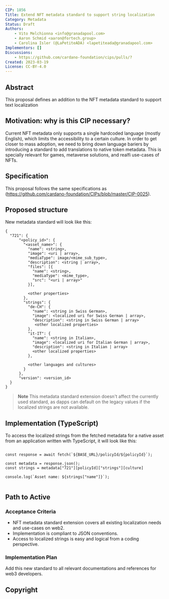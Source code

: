 ```yaml
---
CIP: 1856
Title: Extend NFT metadata standard to support string localization
Category: Metadata
Status: Draft
Authors:
    - Vito Melchionna <info@granadapool.com>
    - Aaron Schmid <aaron@fortech.group>
    - Carolina Isler (@LaPetiteADA) <lapetiteada@granadapool.com>
Implementors: []
Discussions:
    - https://github.com/cardano-foundation/cips/pulls/?
Created: 2023-03-19
License: CC-BY-4.0
---
```


<!-- Existing categories:

- Meta                   | For meta-CIPs which typically serves another category or group of categories.
- Reward-Sharing Schemes | For CIPs discussing the reward & incentive mechanisms of the protocol.
- Wallets                | For standardisation across wallets (hardware, full-node or light).
- Tokens                 | About tokens (fungible or non-fungible) and minting policies in general.
- Metadata               | For proposals around metadata (on-chain or off-chain).
- Tools                  | A broad category for ecosystem tools not falling into any other category.
- Plutus                 | Changes or additions to Plutus
- Ledger                 | For proposals regarding the Cardano ledger
- Catalyst               | For proposals affecting Project Catalyst / the Jörmungandr project

-->

## Abstract
This proposal defines an addition to the NFT metadata standard to support text localization

## Motivation: why is this CIP necessary?
Current NFT metadata only supports a single hardcoded language (mostly English), which limits the accessibility to a certain culture. In order to get closer to mass adoption, we need to bring down language bariers by introducing a standard to add translations to native token metadata. This is specially relevant for games, metaverse solutions, and realfi use-cases of NFTs.  

## Specification
This proposal follows the same specifications as <CIP-0025>(https://github.com/cardano-foundation/CIPs/blob/master/CIP-0025).
  
## Proposed structure

New metadata standard will look like this:
```
{
  "721": {
      "<policy_id>": {
        "<asset_name>": {
          "name": <string>,
          "image": <uri | array>,
          "mediaType": image/<mime_sub_type>,
          "description": <string | array>,
          "files": [{
            "name": <string>,
            "mediaType": <mime_type>,
            "src": "<uri | array>"
          }],
  
          <other properties>
        },
        "strings": {
          "de-CH": {
            "name": <string in Swiss German>,
            "image": <localized uri for Swiss German | array>,
            "description": <string in Swiss German | array>
             <other localized properties>
          },
          "it-IT": {
            "name": <string in Italian>,
            "image": <localized uri for Italian German | array>,     
            "description": <string in Italian | array>
            <other localized properties>
          },
          
          <other languages and cultures>
        }
      },
      "version": <version_id>
  }
}

```

> **Note**
> This metadata standard extension doesn't affect the currently used standard, as dapps can default on the legacy values if the localized strings are not available.

## Implementation (TypeScript)

To access the localized strings from the fetched metadata for a native asset from an application written with TypeScript, it will look like this:
```

const response = await fetch(`${BASE_URL}/policyId/${policyId}`);    
            
const metadata = response.json();
const strings = metadata["721"][policyId]["strings"][culture]

console.log(`Asset name: ${strings["name"]}`);
            
```
            
## Path to Active

### Acceptance Criteria
- NFT metadata standard extension covers all existing localization needs and use-cases on web2.
- Implementation is compliant to JSON conventions.
- Access to localized strings is easy and logical from a coding perspective.
            
### Implementation Plan
Add this new standard to all relevant documentations and references for web3 developers.

## Copyright
<!-- The CIP must be explicitly licensed under acceptable copyright terms. -->

[CC-BY-4.0]: https://creativecommons.org/licenses/by/4.0/legalcode
[Apache-2.0]: http://www.apache.org/licenses/LICENSE-2.0
